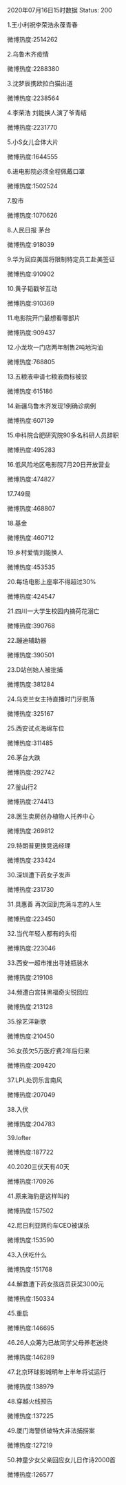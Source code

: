 2020年07月16日15时数据
Status: 200

1.王小利祝李荣浩永葆青春

微博热度:2514262

2.乌鲁木齐疫情

微博热度:2288380

3.沈梦辰携欧拉白猫出道

微博热度:2238564

4.李荣浩 刘能换人演了爷青结

微博热度:2231770

5.小S女儿合体大片

微博热度:1644555

6.进电影院必须全程佩戴口罩

微博热度:1502524

7.股市

微博热度:1070626

8.人民日报 茅台

微博热度:918039

9.华为回应美国将限制特定员工赴美签证

微博热度:910902

10.黄子韬戳爷互动

微博热度:910369

11.电影院开门最想看哪部片

微博热度:909437

12.小龙坎一门店两年制售2吨地沟油

微博热度:768805

13.五粮液申请七粮液商标被驳

微博热度:615186

14.新疆乌鲁木齐发现1例确诊病例

微博热度:607139

15.中科院合肥研究院90多名科研人员辞职

微博热度:495283

16.低风险地区电影院7月20日开放营业

微博热度:474827

17.749局

微博热度:468807

18.基金

微博热度:460712

19.乡村爱情刘能换人

微博热度:453535

20.每场电影上座率不得超过30%

微博热度:424547

21.四川一大学生校园内摘荷花溺亡

微博热度:390768

22.蹦迪辅助器

微博热度:390501

23.D站创始人被批捕

微博热度:381284

24.乌克兰女主持直播时门牙脱落

微博热度:325167

25.西安试点海绵车位

微博热度:311485

26.茅台大跌

微博热度:292742

27.釜山行2

微博热度:274413

28.医生卖房创办植物人托养中心

微博热度:269812

29.特朗普更换竞选经理

微博热度:233424

30.深圳遭下药女子发声

微博热度:231730

31.具惠善 再次回到充满斗志的人生

微博热度:223450

32.当代年轻人都有的头衔

微博热度:223046

33.西安一超市推出寻娃瓶装水

微博热度:219108

34.频遭白宫抹黑福奇尖锐回应

微博热度:213128

35.徐艺洋新歌

微博热度:210450

36.女孩欠5万医疗费2年后归来

微博热度:209420

37.LPL处罚乐言南风

微博热度:207049

38.入伏

微博热度:204783

39.lofter

微博热度:187722

40.2020三伏天有40天

微博热度:170926

41.原来海豹是这样叫的

微博热度:157502

42.尼日利亚网约车CEO被谋杀

微博热度:153590

43.入伏吃什么

微博热度:151768

44.解救遭下药女孩店员获奖3000元

微博热度:150334

45.重启

微博热度:146695

46.26人众筹为已故同学父母养老送终

微博热度:146289

47.北京环球影城明年上半年将试运行

微博热度:138979

48.穿越火线预告

微博热度:137225

49.厦门海警侦破特大非法捕捞案

微博热度:127219

50.神童少女父亲回应女儿日作诗2000首

微博热度:126577

